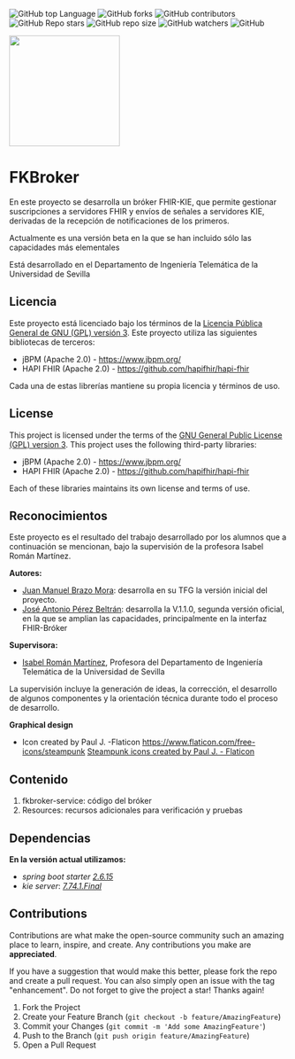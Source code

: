 ![GitHub top Language](https://img.shields.io/github/languages/top/tfg-projects-dit-us/FKBroker)
![GitHub forks](https://img.shields.io/github/forks/tfg-projects-dit-us/FKBroker?style=social)
![GitHub contributors](https://img.shields.io/github/contributors/tfg-projects-dit-us/FKBroker)
![GitHub Repo stars](https://img.shields.io/github/stars/tfg-projects-dit-us/FKBroker?style=social)
![GitHub repo size](https://img.shields.io/github/repo-size/tfg-projects-dit-us/FKBroker)
![GitHub watchers](https://img.shields.io/github/watchers/tfg-projects-dit-us/FKBroker)
![GitHub](https://img.shields.io/github/license/tfg-projects-dit-us/FKBroker)


<img src="https://github.com/tfg-projects-dit-us/FKBroker/blob/master/Resources/img/steampunk.png" width="200" />

# FKBroker

En este proyecto se desarrolla un bróker FHIR-KIE, que permite gestionar suscripciones a servidores FHIR y envíos de señales a servidores KIE, derivadas de la recepción de notificaciones de los primeros.

Actualmente es una versión beta en la que se han incluido sólo las capacidades más elementales

Está desarrollado en el Departamento de Ingeniería Telemática de la Universidad de Sevilla

## Licencia

Este proyecto está licenciado bajo los términos de la [Licencia Pública General de GNU (GPL) versión 3](https://www.gnu.org/licenses/gpl-3.0.html).
Este proyecto utiliza las siguientes bibliotecas de terceros:

- jBPM (Apache 2.0) - https://www.jbpm.org/
- HAPI FHIR (Apache 2.0) - https://github.com/hapifhir/hapi-fhir
  
Cada una de estas librerías mantiene su propia licencia y términos de uso.

## License

This project is licensed under the terms of the [GNU General Public License (GPL) version 3](https://www.gnu.org/licenses/gpl-3.0.html).
This project uses the following third-party libraries:

- jBPM (Apache 2.0) - https://www.jbpm.org/
- HAPI FHIR (Apache 2.0) - https://github.com/hapifhir/hapi-fhir
  
Each of these libraries maintains its own license and terms of use.

## Reconocimientos

Este proyecto es el resultado del trabajo desarrollado por los alumnos que a continuación se mencionan, bajo la supervisión de la profesora Isabel Román Martínez.

**Autores:**
- [Juan Manuel Brazo Mora](https://github.com/juanmabrazo98): desarrolla en su TFG la versión inicial del proyecto.
- [José Antonio Pérez Beltrán](https://github.com/josepebe12): desarrolla la V.1.1.0, segunda versión oficial, en la que se amplian las capacidades, principalmente en la interfaz FHIR-Bróker

**Supervisora:**
- [Isabel Román Martínez](https://github.com/Isabel-Roman), Profesora del Departamento de Ingeniería Telemática de la Universidad de Sevilla

La supervisión incluye la generación de ideas, la corrección, el desarrollo de algunos componentes y la orientación técnica durante todo el proceso de desarrollo.

**Graphical design**
- Icon created by Paul J. -Flaticon https://www.flaticon.com/free-icons/steampunk
<a href="https://www.flaticon.com/free-icons/steampunk" title="steampunk icons">Steampunk icons created by Paul J. - Flaticon</a>

## Contenido
1. fkbroker-service: código del bróker
2. Resources: recursos adicionales para verificación y pruebas
## Dependencias
**En la versión actual utilizamos:**
* _spring boot starter_ [_2.6.15_](https://mvnrepository.com/artifact/org.springframework.boot/spring-boot-starter/2.6.15)
* _kie server_: [_7.74.1.Final_](https://mvnrepository.com/artifact/org.kie/kie-server-spring-boot-starter/7.74.1.Final)

## Contributions

Contributions are what make the open-source community such an amazing place to learn, inspire, and create. Any contributions you make are **appreciated**.

If you have a suggestion that would make this better, please fork the repo and create a pull request. You can also simply open an issue with the tag "enhancement". Do not forget to give the project a star! Thanks again!

1. Fork the Project
2. Create your Feature Branch (`git checkout -b feature/AmazingFeature`)
3. Commit your Changes (`git commit -m 'Add some AmazingFeature'`)
4. Push to the Branch (`git push origin feature/AmazingFeature`)
5. Open a Pull Request

